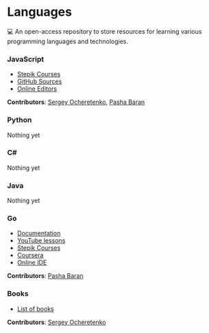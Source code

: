 # Languages
💻 An open-access repository to store resources for learning various programming languages and technologies.

### JavaScript
+ [Stepik Courses](./JavaScript/README.md#stepik)
+ [GitHub Sources](./JavaScript/README.md#github)
+ [Online Editors](./JavaScript/README.md#online-editors)

**Contributors**: [Sergey Ocheretenko](https://github.com/SergeyOcheretenko), [Pasha Baran](https://github.com/samurai-of-honor)

### Python
Nothing yet

### C\#
Nothing yet

### Java
Nothing yet

### Go
+ [Documentation](./Go/README.md#docs)
+ [YouTube lessons](./Go/README.md#youtube)
+ [Stepik Courses](./Go/README.md#stepik)
+ [Сoursera](./Go/README.md#сoursera)
+ [Online IDE](./Go/README.md#online-ide)

**Contributors**: [Pasha Baran](https://github.com/samurai-of-honor)

### Books
+ [List of books](./Books/README.md)

**Contributors**: [Sergey Ocheretenko](https://github.com/SergeyOcheretenko)
